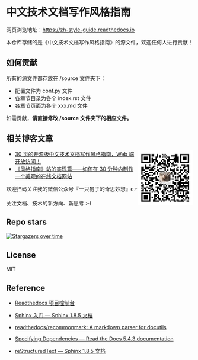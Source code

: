 # 中文技术文档写作风格指南

网页浏览地址：<https://zh-style-guide.readthedocs.io>

本仓库存储的是《中文技术文档写作风格指南》的源文件，欢迎任何人进行贡献！

## 如何贡献

所有的源文件都存放在 /source 文件夹下：

- 配置文件为 conf.py 文件
- 各章节目录为各个 index.rst 文件
- 各章节页面为各个 xxx.md 文件

如需贡献，**请直接修改 /source 文件夹下的相应文件。**

## 相关博客文章

<img align="right" src="qrcode.jpg" alt="微信公众号二维码：一只狍子的奇思妙想" height="150" />

- [30 页的开源版中文技术文档写作风格指南，Web 端开放访问！](https://mp.weixin.qq.com/s/5znjT8FKJU08YS5lKFJvDA)
- [《风格指南》站的实现篇——如何在 30 分钟内制作一个美观的在线文档网站](https://mp.weixin.qq.com/s/7hfOOmhtJURewq8Fz7NhKg)

欢迎扫码关注我的微信公众号『一只狍子的奇思妙想』👉

关注文档、技术的新方向、新思考 :-)

## Repo stars

[![Stargazers over time](https://starchart.cc/yikeke/zh-style-guide.svg)](https://starchart.cc/yikeke/zh-style-guide)

## License

MIT

## Reference

- [Readthedocs 项目控制台](https://readthedocs.org/projects/zh-style-guide/builds)

- [Sphinx 入门 — Sphinx 1.8.5 文档](https://sphinx-doc.readthedocs.io/zh_CN/master/usage/quickstart.html#adding-content)

- [readthedocs/recommonmark: A markdown parser for docutils](https://github.com/readthedocs/recommonmark#linking-to-headings-in-other-files)

- [Specifying Dependencies — Read the Docs 5.4.3 documentation](https://docs.readthedocs.io/en/latest/guides/specifying-dependencies.html)

- [reStructuredText — Sphinx 1.8.5 文档](https://sphinx-doc.readthedocs.io/zh_CN/master/usage/restructuredtext/index.html)
